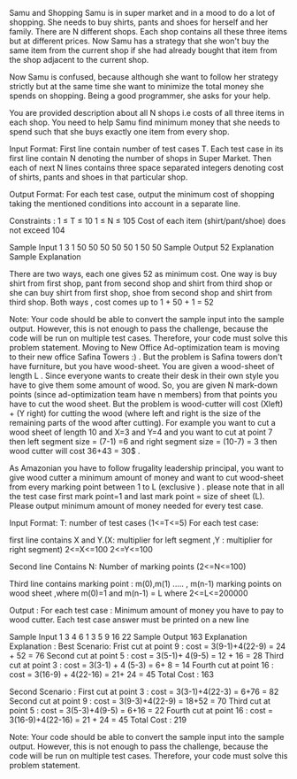 Samu and Shopping
Samu is in super market and in a mood to do a lot of shopping. She needs to buy shirts, pants and shoes for herself and her family. There are N different shops. Each shop contains all these three items but at different prices. Now Samu has a strategy that she won't buy the same item from the current shop if she had already bought that item from the shop adjacent to the current shop.

Now Samu is confused, because although she want to follow her strategy strictly but at the same time she want to minimize the total money she spends on shopping. Being a good programmer, she asks for your help.

You are provided description about all N shops i.e costs of all three items in each shop. You need to help Samu find minimum money that she needs to spend such that she buys exactly one item from every shop.

Input Format:
First line contain number of test cases T. Each test case in its first line contain N denoting the number of shops in Super Market. Then each of next N lines contains three space separated integers denoting cost of shirts, pants and shoes in that particular shop.

Output Format:
For each test case, output the minimum cost of shopping taking the mentioned conditions into account in a separate line.

Constraints :
1 ≤ T ≤ 10
1 ≤ N ≤ 105
Cost of each item (shirt/pant/shoe) does not exceed 104

Sample Input
1
3
1 50 50
50 50 50
1 50 50
Sample Output
52
Explanation
Sample Explanation

There are two ways, each one gives 52 as minimum cost. One way is buy shirt from first shop, pant from second shop and shirt from third shop or she can buy shirt from first shop, shoe from second shop and shirt from third shop. Both ways , cost comes up to 1 + 50 + 1 = 52

Note: Your code should be able to convert the sample input into the sample output. However, this is not enough to pass the challenge, because the code will be run on multiple test cases. Therefore, your code must solve this problem statement.
Moving to New Office
Ad-optimization team is moving to their new office Safina Towers :) . But the problem is Safina towers don't have furniture, but you have wood-sheet. You are given a wood-sheet of length L . Since everyone wants to create their desk in their own style you have to give them some amount of wood. So, you are given N mark-down points (since ad-optimization team have n members) from that points you have to cut the wood sheet. But the problem is wood-cutter will cost (Xleft) + (Y right) for cutting the wood (where left and right is the size of the remaining parts of the wood after cutting). For example you want to cut a wood sheet of length 10 and X=3 and Y=4 and you want to cut at point 7 then left segment size = (7-1) =6 and right segment size = (10-7) = 3 then wood cutter will cost 36+43 = 30$ .

As Amazonian you have to follow frugality leadership principal, you want to give wood cutter a minimum amount of money and want to cut wood-sheet from every marking point between 1 to L (exclusive ) . please note that in all the test case first mark point=1 and last mark point = size of sheet (L). Please output minimum amount of money needed for every test case.

Input Format: T: number of test cases (1<=T<=5) For each test case:

first line contains X and Y.(X: multiplier for left segment ,Y : multiplier for right segment) 2<=X<=100 2<=Y<=100

Second line Contains N: Number of marking points (2<=N<=100)

Third line contains marking point : m(0),m(1) ..... , m(n-1) marking points on wood sheet ,where m(0)=1 and m(n-1) = L where 2<=L<=200000

Output : For each test case : Minimum amount of money you have to pay to wood cutter. Each test case answer must be printed on a new line

Sample Input
1
3 4
6
1 3 5 9 16 22
Sample Output
163
Explanation
Explanation : Best Scenario: Frist cut at point 9 : cost = 3(9-1)+4(22-9) = 24 + 52 = 76 Second cut at point 5 : cost = 3(5-1)+ 4(9-5) = 12 + 16 = 28 Third cut at point 3 : cost = 3(3-1) + 4 (5-3) = 6+ 8 = 14 Fourth cut at point 16 : cost = 3(16-9) + 4(22-16) = 21+ 24 = 45 Total Cost : 163

Second Scenario : First cut at point 3 : cost = 3(3-1)+4(22-3) = 6+76 = 82 Second cut at point 9 : cost = 3(9-3)+4(22-9) = 18+52 = 70 Third cut at point 5 : cost = 3(5-3)+4(9-5) = 6+16 = 22 Fourth cut at point 16 : cost = 3(16-9)+4(22-16) = 21 + 24 = 45 Total Cost : 219

Note: Your code should be able to convert the sample input into the sample output. However, this is not enough to pass the challenge, because the code will be run on multiple test cases. Therefore, your code must solve this problem statement.
